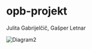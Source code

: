 # opb-projekt
 Julita Gabrijelčič, Gašper Letnar

![Diagram2](https://user-images.githubusercontent.com/49061800/57190896-0d0b6d00-6f20-11e9-9e1f-b876a7a27174.png)


